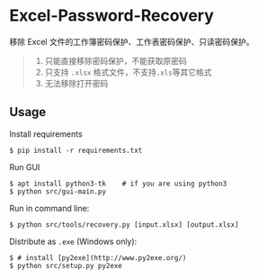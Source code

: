 # Excel-Password-Recovery

移除 Excel 文件的工作簿密码保护、工作表密码保护、只读密码保护。

> 1. 只能直接移除密码保护，不能获取原密码
> 2. 只支持 `.xlsx` 格式文件，不支持`.xls`等其它格式
> 3. 无法移除打开密码

## Usage

Install requirements

```console
$ pip install -r requirements.txt
```

Run GUI

```console
$ apt install python3-tk    # if you are using python3
$ python src/gui-main.py
```

Run in command line:

```console
$ python src/tools/recovery.py [input.xlsx] [output.xlsx]
```

Distribute as `.exe` (Windows only):

```console
$ # install [py2exe](http://www.py2exe.org/)
$ python src/setup.py py2exe
```
